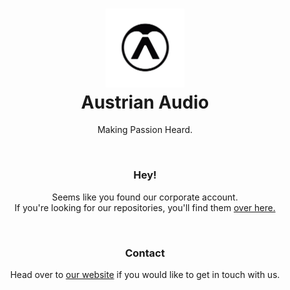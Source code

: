 <h1 align="center">
  <img src="https://github.com/AustrianAudio/AustrianAudio/blob/main/AA_Signet_black_small.png" width="25%"/>
  </br>Austrian Audio
</h1>
<p align="center">Making Passion Heard.</p>

</br>
<div>
  <h3 align="center">Hey!</h3>
  <p align="center">
    Seems like you found our corporate account.
    </br>
    If you're looking for our repositories, you'll find them <a href="https://github.com/AustrianAudioGmbH">over here.</a>
  </p>
</div>

</br>
<div>
  <h3 align="center">Contact</h3>
  <p align="center">
    Head over to <a href="https://austrian.audio/">our website</a> if you would like to get in touch with us.
  </p>
</div>

<!--
**AustrianAudio/AustrianAudio** is a ✨ _special_ ✨ repository because its `README.md` (this file) appears on your GitHub profile.

Here are some ideas to get you started:

- 🔭 I’m currently working on ...
- 🌱 I’m currently learning ...
- 👯 I’m looking to collaborate on ...
- 🤔 I’m looking for help with ...
- 💬 Ask me about ...
- 📫 How to reach me: ...
- 😄 Pronouns: ...
- ⚡ Fun fact: ...
-->
